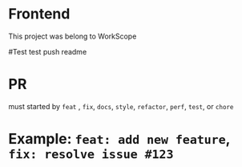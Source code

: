 # Frontend

This project was belong to WorkScope


#Test 
test push readme

# PR
must started by `feat` , `fix`, `docs`, `style`, `refactor`, `perf`, `test`, or `chore`
# Example: `feat: add new feature`, `fix: resolve issue #123`